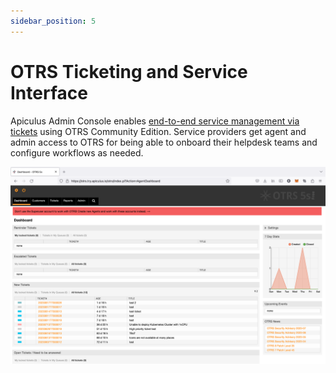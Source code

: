 ```yaml
---
sidebar_position: 5
---
```

# OTRS Ticketing and Service Interface

Apiculus Admin Console enables [end-to-end service management via tickets](/docs/Administration/SupportManagement/End-to-endSupportUsingOTRS) using OTRS Community Edition. Service providers get agent and admin access to OTRS for being able to onboard their helpdesk teams and configure workflows as needed.

![OTRS Ticketing and Service Interface](img/OTRSTicketingandServiceInterface.png)




